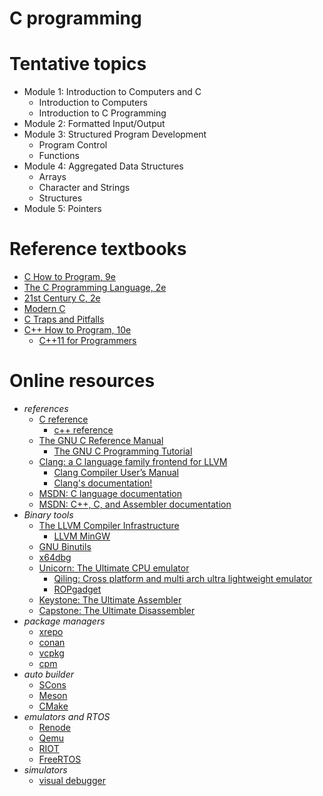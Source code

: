 # C programming

# Tentative topics
- Module 1: Introduction to Computers and C
  - Introduction to Computers
  - Introduction to C Programming
- Module 2: Formatted Input/Output
- Module 3: Structured Program Development
  - Program Control
  - Functions
- Module 4: Aggregated Data Structures
  - Arrays
  - Character and Strings
  - Structures
- Module 5: Pointers


# Reference textbooks
- [C How to Program, 9e](https://github.com/pdeitel/CHowtoProgram9e)
- [The C Programming Language, 2e](https://www.cs.princeton.edu/~bwk/cbook.html)
- [21st Century C, 2e](https://www.oreilly.com/library/view/21st-century-c/9781491904428/)
- [Modern C](https://www.manning.com/books/modern-c)
- [C Traps and Pitfalls](http://literateprogramming.com/ctraps.pdf)
- [C++ How to Program, 10e](https://github.com/pdeitel/CPlusPlusHowToProgram10e)
  - [C++11 for Programmers](https://github.com/pdeitel/CPlusPlus11forProgrammers)


# Online resources
- *references*
  - [C reference](https://en.cppreference.com/w/c)
    - [c++ reference](https://en.cppreference.com)
  - [The GNU C Reference Manual](https://www.gnu.org/software/gnu-c-manual/gnu-c-manual.html)
    - [The GNU C Programming Tutorial](http://www.crasseux.com/books/ctutorial/)
  - [Clang: a C language family frontend for LLVM](https://clang.llvm.org/)
    - [Clang Compiler User’s Manual](https://clang.llvm.org/docs/UsersManual.html)
    - [Clang's documentation!](https://clang.llvm.org/docs/index.html)
  - [MSDN: C language documentation](https://learn.microsoft.com/en-us/cpp/c-language)
  - [MSDN: C++, C, and Assembler documentation](https://learn.microsoft.com/en-us/cpp)
- *Binary tools*
  - [The LLVM Compiler Infrastructure](https://llvm.org/)
    - [LLVM MinGW](https://github.com/mstorsjo/llvm-mingw)
  - [GNU Binutils](https://www.gnu.org/software/binutils/)
  - [x64dbg](https://x64dbg.com/)
  - [Unicorn: The Ultimate CPU emulator](https://www.unicorn-engine.org/)
    - [Qiling: Cross platform and multi arch ultra lightweight emulator](https://qiling.io)
    - [ROPgadget](https://github.com/JonathanSalwan/ROPgadget)
  - [Keystone: The Ultimate Assembler](https://www.keystone-engine.org/)
  - [Capstone: The Ultimate Disassembler](http://www.capstone-engine.org/)
- *package managers*
  - [xrepo](https://github.com/xmake-io/xrepo)
  - [conan](https://conan.io/)
  - [vcpkg](https://github.com/microsoft/vcpkg)
  - [cpm](https://github.com/cpm-cmake/CPM.cmake)
- *auto builder*
  - [SCons](https://scons.org/)
  - [Meson](https://mesonbuild.com/)
  - [CMake](https://cmake.org/)
- *emulators and RTOS*
  - [Renode](https://renode.io/)
  - [Qemu](https://www.qemu.org/)
  - [RIOT](https://www.riot-os.org/)
  - [FreeRTOS](https://www.freertos.org/)
- *simulators*
  - [visual debugger](https://pythontutor.com/)